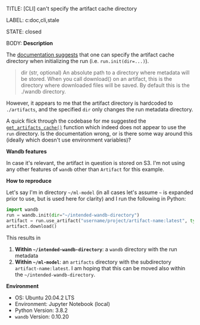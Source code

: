 TITLE:
[CLI] can't specify the artifact cache directory 

LABEL:
c:doc,cli,stale

STATE:
closed

BODY:
**Description**

The [documentation suggests](https://docs.wandb.ai/ref/run/init) that one can specify the artifact cache directory when initializing the run (i.e. `run.init(dir=...)`). 

>  dir (str, optional) 
>  An absolute path to a directory where metadata will be stored. When you call download() on an artifact, this is 
> the directory where downloaded files will be saved. By default this is the ./wandb directory.

However, it appears to me that the artifact directory is hardcoded to `./artifacts`, and the specified `dir` only changes the run metadata directory.  

A quick flick through the codebase for me suggested the [`get_artifacts_cache()`](https://github.com/wandb/client/blob/9238851ecdb33893490034a56478d3a064df1b03/wandb/sdk/interface/artifacts.py#L774) function which indeed does not appear to use the `run` directory. Is the documentation wrong, or is there some way around this (ideally which doesn't use environment variables)?

**Wandb features**

In case it's relevant, the artifact in question is stored on S3. I'm not using any other features of `wandb` other than `Artifact` for this example.

**How to reproduce**

Let's say I'm in directory `~/ml-model` (in all cases let's assume `~` is expanded prior to use, but is used here for clarity) and I run the following in Python:

```python
import wandb
run = wandb.init(dir="~/intended-wandb-directory")
artifact = run.use_artifact("username/project/artifact-name:latest", type="dataset")
artifact.download()
```

This results in

1. **Within `~/intended-wandb-directory`**: a `wandb` directory with the run metadata
2. **Within `~/ml-model`**: an `artifacts` directory with the subdirectory `artifact-name:latest`. I am hoping that this can be moved also within the `~/intended-wandb-directory`.

**Environment**
- OS: Ubuntu 20.04.2 LTS
- Environment: Jupyter Notebook (local)
- Python Version: 3.8.2
- `wandb` Version: 0.10.20


